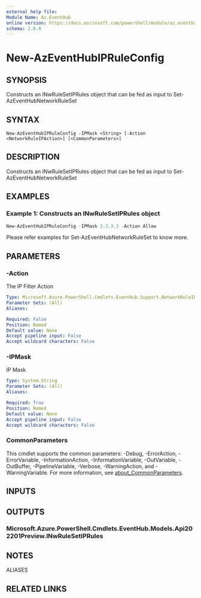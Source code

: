 ```yaml
---
external help file:
Module Name: Az.EventHub
online version: https://docs.microsoft.com/powershell/module/az.eventhub/new-azeventhubipruleconfig
schema: 2.0.0
---
```


# New-AzEventHubIPRuleConfig

## SYNOPSIS
Constructs an INwRuleSetIPRules object that can be fed as input to Set-AzEventHubNetworkRuleSet

## SYNTAX

```
New-AzEventHubIPRuleConfig -IPMask <String> [-Action <NetworkRuleIPAction>] [<CommonParameters>]
```

## DESCRIPTION
Constructs an INwRuleSetIPRules object that can be fed as input to Set-AzEventHubNetworkRuleSet

## EXAMPLES

### Example 1: Constructs an INwRuleSetIPRules object 
```powershell
New-AzEventHubIPRuleConfig -IPMask 3.3.3.3 -Action Allow
```

Please refer examples for Set-AzEventHubNetworkRuleSet to know more.

## PARAMETERS

### -Action
The IP Filter Action

```yaml
Type: Microsoft.Azure.PowerShell.Cmdlets.EventHub.Support.NetworkRuleIPAction
Parameter Sets: (All)
Aliases:

Required: False
Position: Named
Default value: None
Accept pipeline input: False
Accept wildcard characters: False
```

### -IPMask
IP Mask

```yaml
Type: System.String
Parameter Sets: (All)
Aliases:

Required: True
Position: Named
Default value: None
Accept pipeline input: False
Accept wildcard characters: False
```

### CommonParameters
This cmdlet supports the common parameters: -Debug, -ErrorAction, -ErrorVariable, -InformationAction, -InformationVariable, -OutVariable, -OutBuffer, -PipelineVariable, -Verbose, -WarningAction, and -WarningVariable. For more information, see [about_CommonParameters](http://go.microsoft.com/fwlink/?LinkID=113216).

## INPUTS

## OUTPUTS

### Microsoft.Azure.PowerShell.Cmdlets.EventHub.Models.Api202201Preview.INwRuleSetIPRules

## NOTES

ALIASES

## RELATED LINKS

